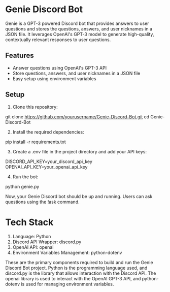 # Genie Discord Bot

Genie is a GPT-3 powered Discord bot that provides answers to user questions and stores the questions, answers, and user nicknames in a JSON file. It leverages OpenAI's GPT-3 model to generate high-quality, contextually relevant responses to user questions.

## Features

- Answer questions using OpenAI's GPT-3 API
- Store questions, answers, and user nicknames in a JSON file
- Easy setup using environment variables

## Setup

1. Clone this repository:

git clone https://github.com/yourusername/Genie-Discord-Bot.git
cd Genie-Discord-Bot

2. Install the required dependencies:

pip install -r requirements.txt

3. Create a .env file in the project directory and add your API keys:

DISCORD_API_KEY=your_discord_api_key
OPENAI_API_KEY=your_openai_api_key

4. Run the bot:

python genie.py

Now, your Genie Discord bot should be up and running. Users can ask questions using the !ask command.

# Tech Stack

1. Language: Python
2. Discord API Wrapper: discord.py
3. OpenAI API: openai
4. Environment Variables Management: python-dotenv

These are the primary components required to build and run the Genie Discord Bot project. Python is the programming language used, and discord.py is the library that allows interaction with the Discord API. The openai library is used to interact with the OpenAI GPT-3 API, and python-dotenv is used for managing environment variables.
